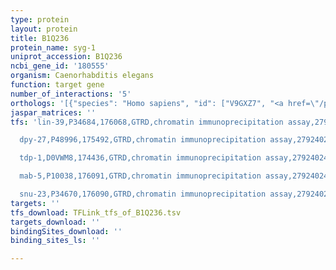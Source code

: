 ```yaml
---
type: protein
layout: protein
title: B1Q236
protein_name: syg-1
uniprot_accession: B1Q236
ncbi_gene_id: '180555'
organism: Caenorhabditis elegans
function: target gene
number_of_interactions: '5'
orthologs: '[{"species": "Homo sapiens", "id": ["V9GXZ7", "<a href=\"/protein/q96j84\">Q96J84</a>"]}, {"species": "Mus musculus", "id": ["<a href=\"/protein/q80w68\">Q80W68</a>", "<a href=\"/protein/q7tsu7\">Q7TSU7</a>", "<a href=\"/protein/q8br86\">Q8BR86</a>"]}, {"species": "Rattus norvegicus", "id": ["<a href=\"/protein/d4a934\">D4A934</a>", "<a href=\"/protein/q6x936\">Q6X936</a>", "E9PTD7"]}, {"species": "Drosophila melanogaster", "id": ["<a href=\"/protein/q08180\">Q08180</a>"]}, {"species": "Danio rerio", "id": ["E9QC05", "<a href=\"/protein/a0a0r4it86\">A0A0R4IT86</a>", "Q6NY23"]}]'
jaspar_matrices: ''
tfs: 'lin-39,P34684,176068,GTRD,chromatin immunoprecipitation assay,27924024%5Buid%5D,No

  dpy-27,P48996,175492,GTRD,chromatin immunoprecipitation assay,27924024%5Buid%5D,No

  tdp-1,D0VWM8,174436,GTRD,chromatin immunoprecipitation assay,27924024%5Buid%5D,No

  mab-5,P10038,176091,GTRD,chromatin immunoprecipitation assay,27924024%5Buid%5D,No

  snu-23,P34670,176090,GTRD,chromatin immunoprecipitation assay,27924024%5Buid%5D,No'
targets: ''
tfs_download: TFLink_tfs_of_B1Q236.tsv
targets_download: ''
bindingSites_download: ''
binding_sites_ls: ''

---
```

